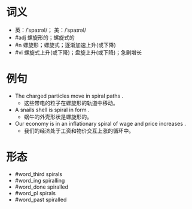# 词义
- 英：/ˈspaɪrəl/； 美：/ˈspaɪrəl/
- #adj 螺旋形的；螺旋式的
- #n 螺旋形；螺旋式；逐渐加速上升(或下降)
- #vi 螺旋式上升(或下降)；盘旋上升(或下降)；急剧增长
# 例句
- The charged particles move in spiral paths .
	- 这些带电的粒子在螺旋形的轨道中移动。
- A snails shell is spiral in form .
	- 蜗牛的外壳形状是螺旋形的。
- Our economy is in an inflationary spiral of wage and price increases .
	- 我们的经济处于工资和物价交互上涨的循环中。
# 形态
- #word_third spirals
- #word_ing spiralling
- #word_done spiralled
- #word_pl spirals
- #word_past spiralled
